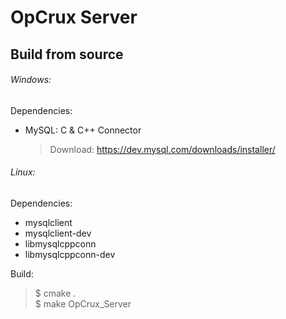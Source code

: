 OpCrux Server
===================

Build from source
-----------------

###### Windows:

Dependencies:
* MySQL: C & C++ Connector
    > Download: https://dev.mysql.com/downloads/installer/

###### Linux:

Dependencies:
* mysqlclient
* mysqlclient-dev
* libmysqlcppconn
* libmysqlcppconn-dev

Build:
> $ cmake . <br>
> $ make OpCrux_Server
